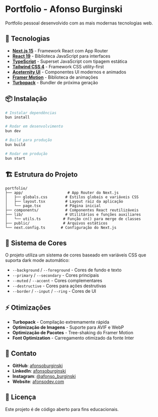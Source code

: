 # Portfolio - Afonso Burginski

Portfolio pessoal desenvolvido com as mais modernas tecnologias web.

## 🚀 Tecnologias

- **[Next.js 15](https://nextjs.org/)** - Framework React com App Router
- **[React 19](https://react.dev/)** - Biblioteca JavaScript para interfaces
- **[TypeScript](https://www.typescriptlang.org/)** - Superset JavaScript com tipagem estática
- **[Tailwind CSS 4](https://tailwindcss.com/)** - Framework CSS utility-first
- **[Aceternity UI](https://ui.aceternity.com/)** - Componentes UI modernos e animados
- **[Framer Motion](https://www.framer.com/motion/)** - Biblioteca de animações
- **[Turbopack](https://turbo.build/pack)** - Bundler de próxima geração

## 📦 Instalação

```bash
# Instalar dependências
bun install

# Rodar em desenvolvimento
bun dev

# Build para produção
bun build

# Rodar em produção
bun start
```

## 🏗️ Estrutura do Projeto

```
portfolio/
├── app/                    # App Router do Next.js
│   ├── globals.css        # Estilos globais e variáveis CSS
│   ├── layout.tsx         # Layout raiz da aplicação
│   └── page.tsx           # Página inicial
├── components/            # Componentes React reutilizáveis
├── lib/                   # Utilitários e funções auxiliares
│   └── utils.ts          # Função cn() para merge de classes
├── public/               # Arquivos estáticos
└── next.config.ts       # Configuração do Next.js
```

## 🎨 Sistema de Cores

O projeto utiliza um sistema de cores baseado em variáveis CSS que suporta dark mode automático:

- `--background` / `--foreground` - Cores de fundo e texto
- `--primary` / `--secondary` - Cores principais
- `--muted` / `--accent` - Cores complementares
- `--destructive` - Cores para ações destrutivas
- `--border` / `--input` / `--ring` - Cores de UI

## ⚡ Otimizações

- **Turbopack** - Compilação extremamente rápida
- **Optimização de Imagens** - Suporte para AVIF e WebP
- **Optimização de Pacotes** - Tree-shaking do Framer Motion
- **Font Optimization** - Carregamento otimizado da fonte Inter

## 📱 Contato

- **GitHub**: [afonsoburginski](https://github.com/afonsoburginski)
- **LinkedIn**: [afonsoburginski](https://www.linkedin.com/in/afonsoburginski/)
- **Instagram**: [@afonso_burginski](https://www.instagram.com/afonso_burginski)
- **Website**: [afonsodev.com](https://www.afonsodev.com/)

## 📄 Licença

Este projeto é de código aberto para fins educacionais.
